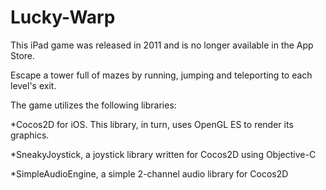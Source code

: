 # Lucky-Warp
This iPad game was released in 2011 and is no longer available in the App Store. 

Escape a tower full of mazes by running, jumping and teleporting to each level's exit.


The game utilizes the following libraries:

*Cocos2D for iOS. This library, in turn, uses OpenGL ES to render its graphics.

*SneakyJoystick, a joystick library written for Cocos2D using Objective-C

*SimpleAudioEngine, a simple 2-channel audio library for Cocos2D

